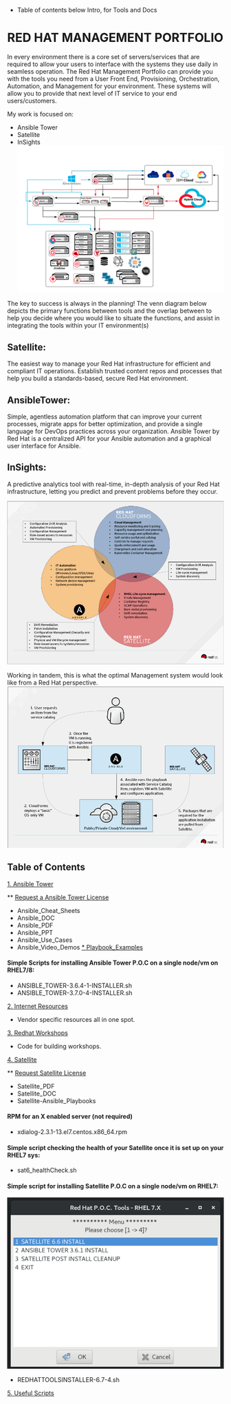 * Table of contents below Intro, for Tools and Docs

# RED HAT MANAGEMENT PORTFOLIO
In every environment there is a core set of servers/services that are required to allow your users to interface with the systems they use daily in seamless operation. The Red Hat Management Portfolio can provide you with the tools you need from a User Front End, Provisioning, Orchestration, Automation, and Management for your environment. These systems will allow you to provide that next level of IT service to your end users/customers. 

My work is focused on: 
* Ansible Tower
* Satellite
* InSights
![Red Hat Management](./Red_Hat_Management.png)

The key to success is always in the planning! The venn diagram below depicts the primary functions between tools and the overlap between to help you decide where you would like to situate the functions, and assist in integrating the tools within your IT environment(s) 
## Satellite: 
The easiest way to manage your Red Hat infrastructure for efficient and compliant IT operations. Establish trusted content repos and processes that help you build a standards-based, secure Red Hat environment. 
## AnsibleTower: 
Simple, agentless automation platform that can improve your current processes, migrate apps for better optimization, and provide a single language for DevOps practices across your organization. Ansible Tower by Red Hat is a centralized API for your Ansible automation and a graphical user interface for Ansible.
## InSights: 
A predictive analytics tool with real-time, in-depth analysis of your Red Hat infrastructure, letting you predict and prevent problems before they occur.

![Portfolio Overlap](./RedHat_Management_Portfolio.png)

Working in tandem, this is what the optimal Management system would look like from a Red Hat perspective.
![E2E Management Portfolio](./E2E_RedHat_Management_Portfolio.png)

## Table of Contents

[1. Ansible Tower](./Ansible_Tower)

 ** [Request a Ansible Tower License](https://www.redhat.com/en/technologies/management/ansible/try-it?extIdCarryOver=true&sc_cid=701f2000001OH6uAAG)
 
 * Ansible_Cheat_Sheets
 * Ansible_DOC
 * Ansible_PDF
 * Ansible_PPT
 * Ansible_Use_Cases
 * Ansible_Video_Demos
[* Playbook_Examples](./Ansible_Tower/Playbook_Examples)
#### Simple Scripts for installing Ansible Tower P.O.C on a single node/vm on RHEL7/8:

 * ANSIBLE_TOWER-3.6.4-1-INSTALLER.sh
 * ANSIBLE_TOWER-3.7.0-4-INSTALLER.sh

[2. Internet Resources](./Internet_Resources)
 * Vendor specific resources all in one spot.
  
[3. Redhat Workshops](./Redhat_Workshops)
 * Code for building workshops.

[4. Satellite](./Satellite)

 ** [Request Satellite License](https://www.redhat.com/en/technologies/management/smart-management)

 * Satellite_PDF
 * Satellite_DOC
 * Satellite-Ansible_Playbooks
#### RPM for an X enabled server (not required) 
 * xdialog-2.3.1-13.el7.centos.x86_64.rpm
#### Simple script checking the health of your Satellite once it is set up on your RHEL7 sys:
 * sat6_healthCheck.sh
#### Simple script for installing Satellite P.O.C on a single node/vm on RHEL7:

![REDHATTOOLSINSTALLER](./Satellite/PNG/REDHATTOOLSINSTALLER-6.7.png)

 * REDHATTOOLSINSTALLER-6.7-4.sh
  
[5. Useful Scripts](./Useful_Scripts)
